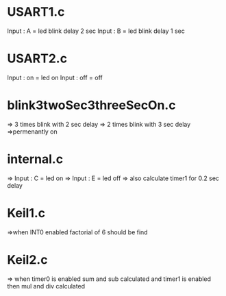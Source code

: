 # USART1.c
Input : A = led blink delay 2 sec
Input : B = led blink delay 1 sec


# USART2.c
Input : on = led on
Input : off = off


# blink3twoSec3threeSecOn.c
=> 3 times blink with 2 sec delay
=> 2 times blink with 3 sec delay
=>permenantly on

# internal.c
=> Input : C = led on
=> Input : E = led off
=> also calculate timer1 for 0.2 sec delay

# Keil1.c
=>when INT0 enabled factorial of 6 should be find

# Keil2.c
=> when timer0 is enabled sum and sub calculated and timer1 is enabled then mul and div calculated
